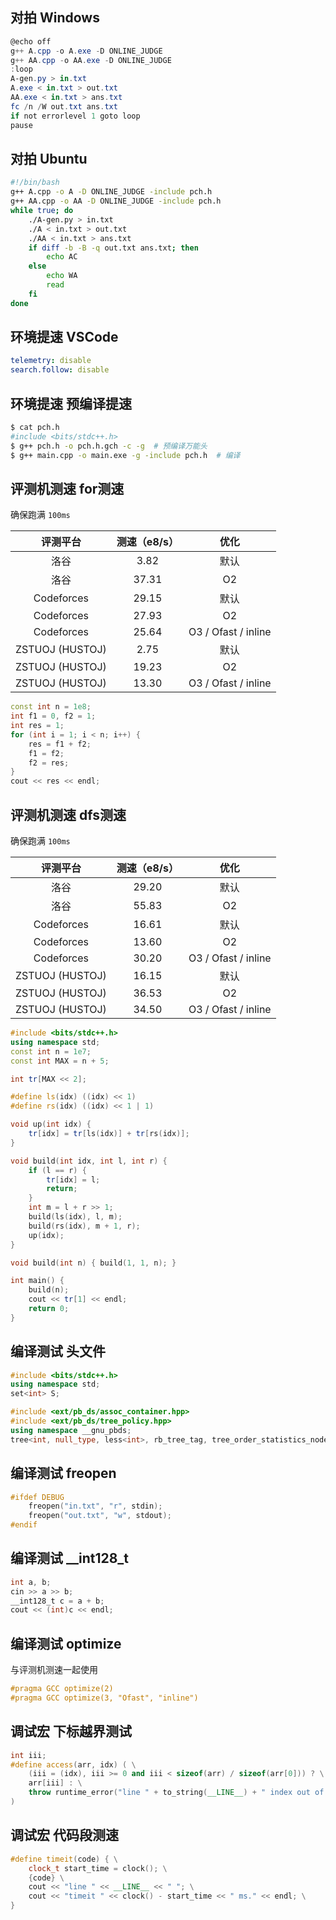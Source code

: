 ## 对拍 Windows

``` powershell
@echo off
g++ A.cpp -o A.exe -D ONLINE_JUDGE
g++ AA.cpp -o AA.exe -D ONLINE_JUDGE
:loop
A-gen.py > in.txt
A.exe < in.txt > out.txt
AA.exe < in.txt > ans.txt
fc /n /W out.txt ans.txt
if not errorlevel 1 goto loop
pause
```



## 对拍 Ubuntu

``` bash
#!/bin/bash
g++ A.cpp -o A -D ONLINE_JUDGE -include pch.h
g++ AA.cpp -o AA -D ONLINE_JUDGE -include pch.h
while true; do
    ./A-gen.py > in.txt
    ./A < in.txt > out.txt
    ./AA < in.txt > ans.txt
    if diff -b -B -q out.txt ans.txt; then
        echo AC
    else
        echo WA
        read
    fi
done
```



## 环境提速 VSCode

```yaml
telemetry: disable
search.follow: disable
```



## 环境提速 预编译提速

``` bash
$ cat pch.h
#include <bits/stdc++.h>
$ g++ pch.h -o pch.h.gch -c -g  # 预编译万能头
$ g++ main.cpp -o main.exe -g -include pch.h  # 编译
```



## 评测机测速 for测速

确保跑满 `100ms` 

|    评测平台     | 测速（e8/s） |        优化         |
| :-------------: | :----------: | :-----------------: |
|      洛谷       |     3.82     |        默认         |
|      洛谷       |    37.31     |         O2          |
|   Codeforces    |    29.15     |        默认         |
|   Codeforces    |    27.93     |         O2          |
|   Codeforces    |    25.64     | O3 / Ofast / inline |
| ZSTUOJ (HUSTOJ) |     2.75     |        默认         |
| ZSTUOJ (HUSTOJ) |    19.23     |         O2          |
| ZSTUOJ (HUSTOJ) |    13.30     | O3 / Ofast / inline |

``` cpp
const int n = 1e8;
int f1 = 0, f2 = 1;
int res = 1;
for (int i = 1; i < n; i++) {
    res = f1 + f2;
    f1 = f2;
    f2 = res;
}
cout << res << endl;
```



## 评测机测速 dfs测速

确保跑满 `100ms` 

|    评测平台     | 测速（e8/s） |        优化         |
| :-------------: | :----------: | :-----------------: |
|      洛谷       |    29.20     |        默认         |
|      洛谷       |    55.83     |         O2          |
|   Codeforces    |    16.61     |        默认         |
|   Codeforces    |    13.60     |         O2          |
|   Codeforces    |    30.20     | O3 / Ofast / inline |
| ZSTUOJ (HUSTOJ) |    16.15     |        默认         |
| ZSTUOJ (HUSTOJ) |    36.53     |         O2          |
| ZSTUOJ (HUSTOJ) |    34.50     | O3 / Ofast / inline |

``` cpp
#include <bits/stdc++.h>
using namespace std;
const int n = 1e7;
const int MAX = n + 5;

int tr[MAX << 2];

#define ls(idx) ((idx) << 1)
#define rs(idx) ((idx) << 1 | 1)

void up(int idx) {
    tr[idx] = tr[ls(idx)] + tr[rs(idx)];
}

void build(int idx, int l, int r) {
    if (l == r) {
        tr[idx] = l;
        return;
    }
    int m = l + r >> 1;
    build(ls(idx), l, m);
    build(rs(idx), m + 1, r);
    up(idx);
}

void build(int n) { build(1, 1, n); }

int main() {
    build(n);
    cout << tr[1] << endl;
    return 0;
}
```



## 编译测试 头文件

``` cpp
#include <bits/stdc++.h>
using namespace std;
set<int> S;

#include <ext/pb_ds/assoc_container.hpp>
#include <ext/pb_ds/tree_policy.hpp>
using namespace __gnu_pbds;
tree<int, null_type, less<int>, rb_tree_tag, tree_order_statistics_node_update> SS;
```



##  编译测试 freopen

``` cpp
#ifdef DEBUG
	freopen("in.txt", "r", stdin);
	freopen("out.txt", "w", stdout);
#endif
```



## 编译测试 __int128_t

```` cpp
int a, b;
cin >> a >> b;
__int128_t c = a + b;
cout << (int)c << endl;
````



## 编译测试 optimize

与评测机测速一起使用

``` cpp
#pragma GCC optimize(2)
#pragma GCC optimize(3, "Ofast", "inline")
```



## 调试宏 下标越界测试

``` cpp
int iii;
#define access(arr, idx) ( \
    (iii = (idx), iii >= 0 and iii < sizeof(arr) / sizeof(arr[0])) ? \
    arr[iii] : \
    throw runtime_error("line " + to_string(__LINE__) + " index out of bound.") \
)
```



## 调试宏 代码段测速

``` cpp
#define timeit(code) { \
    clock_t start_time = clock(); \
    {code} \
    cout << "line " << __LINE__ << " "; \
    cout << "timeit " << clock() - start_time << " ms." << endl; \
}
```

